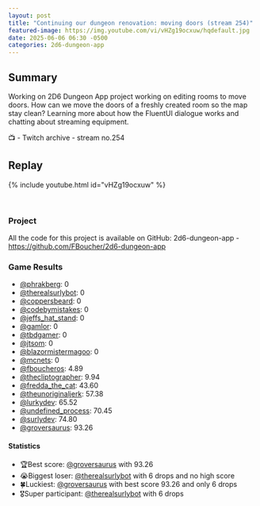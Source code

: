 ```yaml
---
layout: post
title: "Continuing our dungeon renovation: moving doors (stream 254)"
featured-image: https://img.youtube.com/vi/vHZg19ocxuw/hqdefault.jpg
date: 2025-06-06 06:30 -0500
categories: 2d6-dungeon-app
---
```

## Summary

Working on 2D6 Dungeon App project working on editing rooms to move doors. How can we move the doors of a freshly created room so the map stay clean? Learning more about how the FluentUI dialogue works and chatting about streaming equipment.

📺 - Twitch archive - stream no.254

## Replay

{% include youtube.html id="vHZg19ocxuw" %}

<br/><!--more-->

### Project

All the code for this project is available on GitHub: 2d6-dungeon-app - https://github.com/FBoucher/2d6-dungeon-app

### Game Results

- [@phrakberg](https://www.twitch.tv/phrakberg): 0
- [@therealsurlybot](https://www.twitch.tv/therealsurlybot): 0
- [@coppersbeard](https://www.twitch.tv/coppersbeard): 0
- [@codebymistakes](https://www.twitch.tv/codebymistakes): 0
- [@jeffs_hat_stand](https://www.twitch.tv/jeffs_hat_stand): 0
- [@gamlor](https://www.twitch.tv/gamlor): 0
- [@tbdgamer](https://www.twitch.tv/tbdgamer): 0
- [@jtsom](https://www.twitch.tv/jtsom): 0
- [@blazormistermagoo](https://www.twitch.tv/blazormistermagoo): 0
- [@mcnets](https://www.twitch.tv/mcnets): 0
- [@fboucheros](https://www.twitch.tv/fboucheros): 4.89
- [@thecliptographer](https://www.twitch.tv/thecliptographer): 9.94
- [@fredda_the_cat](https://www.twitch.tv/fredda_the_cat): 43.60
- [@theunoriginaljerk](https://www.twitch.tv/theunoriginaljerk): 57.38
- [@lurkydev](https://www.twitch.tv/lurkydev): 65.52
- [@undefined_process](https://www.twitch.tv/undefined_process): 70.45
- [@surlydev](https://www.twitch.tv/surlydev): 74.80
- [@groversaurus](https://www.twitch.tv/groversaurus): 93.26

#### Statistics

- 🏆Best score: [@groversaurus](https://www.twitch.tv/groversaurus) with 93.26
- 😭Biggest loser: [@therealsurlybot](https://www.twitch.tv/therealsurlybot) with 6 drops and no high score
- 🍀Luckiest: [@groversaurus](https://www.twitch.tv/groversaurus) with best score 93.26 and only 6 drops
- 🎖️Super participant: [@therealsurlybot](https://www.twitch.tv/therealsurlybot) with 6 drops
